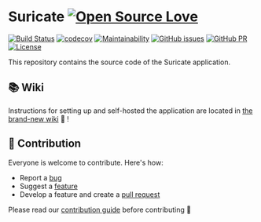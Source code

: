 # Suricate [![Open Source Love](https://badges.frapsoft.com/os/v3/open-source-150x25.png?v=103)](https://github.com/ellerbrock/open-source-badges/)

[![Build Status](https://dev.azure.com/suricate-io/suricate/_apis/build/status/suricate-io.suricate)](https://dev.azure.com/suricate-io/suricate/_apis/build/status/suricate-io.suricate?branchName=dev)
[![codecov](https://codecov.io/gh/suricate-io/suricate/branch/master/graph/badge.svg)](https://codecov.io/gh/suricate-io/suricate)
[![Maintainability](https://api.codeclimate.com/v1/badges/093032ef74459c9f8a44/maintainability)](https://codeclimate.com/github/suricate-io/suricate/maintainability)
[![GitHub issues](https://img.shields.io/github/issues/suricate-io/suricate.svg)](https://github.com/suricate-io/suricate/issues/)
[![GitHub PR](https://img.shields.io/github/issues-pr/suricate-io/suricate.svg)](https://github.com/suricate-io/suricate/pulls/)
[![License](https://img.shields.io/badge/License-Apache%202.0-blue.svg)](https://opensource.org/licenses/Apache-2.0)

This repository contains the source code of the Suricate application.

## 📚 Wiki

Instructions for setting up and self-hosted the application are located in [the brand-new wiki](https://github.com/suricate-io/suricate/wiki) 🙌 !

## :beers: Contribution

Everyone is welcome to contribute. Here's how:

- Report a [bug](https://github.com/suricate-io/suricate/issues/new?template=bug.md)
- Suggest a [feature](https://github.com/suricate-io/suricate/issues/new?template=improvement.md)
- Develop a feature and create a [pull request](https://github.com/suricate-io/suricate/pulls)

Please read our [contribution guide](https://github.com/suricate-io/suricate/blob/dev/CONTRIBUTING.md) before contributing 🙏
